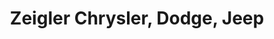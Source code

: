 ---
title: "Zeigler Chrysler, Dodge, Jeep"
url: /schaumburg/zeigler-chrysler-dodge-jeep/
shop: Autohaus
---